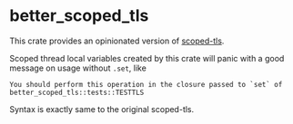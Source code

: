 # better_scoped_tls

This crate provides an opinionated version of [scoped-tls](https://docs.rs/scoped-tls/1.0.0/scoped_tls/index.html).

Scoped thread local variables created by this crate will panic with a good message on usage without `.set`, like

```
You should perform this operation in the closure passed to `set` of better_scoped_tls::tests::TESTTLS
```

Syntax is exactly same to the original scoped-tls.
